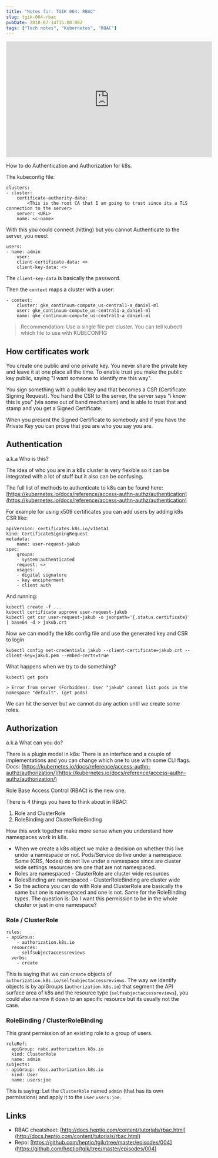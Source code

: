 ```yaml
---
title: "Notes for: TGIK 004: RBAC"
slug: tgik-004-rbac
pubDate: 2018-07-14T15:00:00Z
tags: ["Tech notes", "Kubernetes", "RBAC"]
---
```


<iframe width="560" height="315" src="https://www.youtube.com/embed/slUMVwRXlRo" title="YouTube video player" frameborder="0" allow="accelerometer; autoplay; clipboard-write; encrypted-media; gyroscope; picture-in-picture" allowfullscreen></iframe>

How to do Authentication and Authorization for k8s.

The kubeconfig file:

```
clusters:
- cluster:
	certificate-authority-data:
		<This is the root CA that I am going to trust since its a TLS connection to the server>
	server: <URL>
	name: <c-name>
```

With this you could connect (hitting) but you cannot Authenticate to the server, you need:

```
users:
- name: admin
	user:
	client-certificate-data: <>
	client-key-data: <>
```

The `client-key-data` is basically the password.

Then the `context` maps a cluster with a user:

```
- context:
	cluster: gke_continuum-compute_us-central1-a_daniel-ml
	user: gke_continuum-compute_us-central1-a_daniel-ml
	name: gke_continuum-compute_us-central1-a_daniel-ml
```

> Recommendation: Use a single file per cluster. You can tell kubectl which file to use with KUBECONFIG

## How certificates work

You create one public and one private key. You never share the private key and leave it at one place all the time. To enable trust you make the public key public, saying "I want someone to identify me this way".

You sign something with a public key and that becomes a CSR (Certificate Signing Request). You hand the CSR to the server, the server says "i know this is you" (via some out of band mechanism) and is able to trust that and stamp and you get a Signed Certificate.

When you present the Signed Certificate to somebody and if you have the Private Key you can prove that you are who you say you are.

## Authentication

a.k.a Who is this?

The idea of who you are in a k8s cluster is very flexible so it can be integrated with a lot of stuff but it also can be confusing.

The full list of methods to authenticate to k8s can be found here:
[https://kubernetes.io/docs/reference/access-authn-authz/authentication](https://kubernetes.io/docs/reference/access-authn-authz/authentication)

For example for using x509 certificates you can add users by adding k8s CSR like:

```
apiVersion: certificates.k8s.io/v1beta1
kind: CertificateSigningRequest
metadata:
	name: user-request-jakub
spec:
	groups:
	- system:authenticated
	request: <>
	usages:
	- digital signature
	- key encipherment
	- client auth
```

And running:

```
kubectl create -f ...
kubectl certificate approve user-request-jakub
kubectl get csr user-request-jakub -o jsonpath='{.status.certificate}' | base64 -d > jakub.crt
```

Now we can modify the k8s config file and use the generated key and CSR to login

```
kubectl config set-credentials jakub --client-certificate=jakub.crt --client-key=jakub.pem --embed-certs=true
```

What happens when we try to do something?

```
kubectl get pods

> Error from server (Forbidden): User "jakub" cannot list pods in the namespace "default". (get pods)
```

We can hit the server but we cannot do any action until we create some roles.

## Authorization

a.k.a What can you do?

There is a plugin model in k8s: There is an interface and a couple of implementations and you can change which one to use with some CLI flags.
Docs: [https://kubernetes.io/docs/reference/access-authn-authz/authorization/](https://kubernetes.io/docs/reference/access-authn-authz/authorization/)

Role Base Access Control (RBAC) is the new one.

There is 4 things you have to think about in RBAC:

1. Role and ClusterRole
2. RoleBinding and ClusterRoleBinding

How this work together make more sense when you understand how namespaces work in k8s.

- When we create a k8s object we make a decision on whether this live under a namespace or not. Pods/Service do live under a namespace. Some (CRS, Nodes) do not live under a namespace since are cluster wide settings resources are one that are not namespaced.
- Roles are namespaced - ClusterRole are cluster wide resources
- RolesBinding are namespaced - ClusterRoleBinding are cluster wide
- So the actions you can do with Role and ClusterRole are basically the same but one is namespaced and one is not. Same for the RoleBinding types. The question is: Do I want this permission to be in the whole cluster or just in one namespace?

### Role / ClusterRole

    rules:
    - apiGrous:
        - authorization.k8s.io
      resources:
        - selfsubjectaccessreviews
      verbs:
        - create

This is saying that we can `create` objects of `authorization.k8s.io/selfsubjectaccessreviews`. The way we identify objects is by apiGroups (`authorization.k8s.io`) that segment the API surface area of k8s and the resource type (`selfsubjectaccessreviews`), you could also narrow it down to an specific resource but its usually not the case.

### RoleBinding / ClusterRoleBinding

This grant permission of an existing role to a group of users.

    roleRef:
      apiGroup: rabc.authorization.k8s.io
      kind: ClusterRole
      name: admin
    subjects:
    - apiGroup: rbac.authorization.k8s.io
      kind: User
      name: users:joe

This is saying: Let the `ClusterRole` named `admin` (that has its own permissions) and apply it to the `User` `users:joe`.

## Links

- RBAC cheatsheet: [http://docs.heptio.com/content/tutorials/rbac.html](http://docs.heptio.com/content/tutorials/rbac.html)
- Repo: [https://github.com/heptio/tgik/tree/master/episodes/004](https://github.com/heptio/tgik/tree/master/episodes/004)
